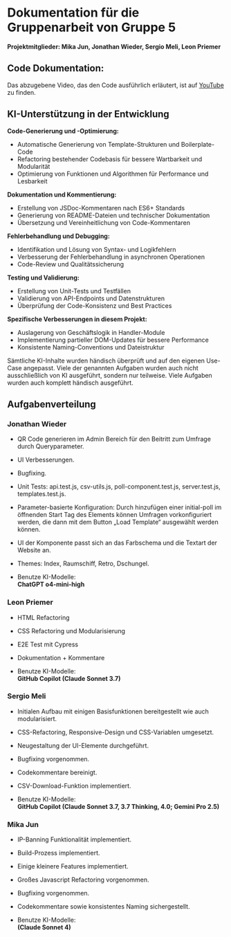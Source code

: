 # Dokumentation für die Gruppenarbeit von Gruppe 5  

**Projektmitglieder: Mika Jun, Jonathan Wieder, Sergio Meli, Leon Priemer**

## Code Dokumentation:

Das abzugebene Video, das den Code ausführlich erläutert, ist auf [YouTube](https://youtu.be/sju3JVed8Q0?si=An0OQWU8BDmgsLFA) zu finden.

## KI-Unterstützung in der Entwicklung

**Code-Generierung und -Optimierung:**
- Automatische Generierung von Template-Strukturen und Boilerplate-Code
- Refactoring bestehender Codebasis für bessere Wartbarkeit und Modularität
- Optimierung von Funktionen und Algorithmen für Performance und Lesbarkeit

**Dokumentation und Kommentierung:**
- Erstellung von JSDoc-Kommentaren nach ES6+ Standards
- Generierung von README-Dateien und technischer Dokumentation
- Übersetzung und Vereinheitlichung von Code-Kommentaren

**Fehlerbehandlung und Debugging:**
- Identifikation und Lösung von Syntax- und Logikfehlern
- Verbesserung der Fehlerbehandlung in asynchronen Operationen
- Code-Review und Qualitätssicherung

**Testing und Validierung:**
- Erstellung von Unit-Tests und Testfällen
- Validierung von API-Endpoints und Datenstrukturen
- Überprüfung der Code-Konsistenz und Best Practices

**Spezifische Verbesserungen in diesem Projekt:**
- Auslagerung von Geschäftslogik in Handler-Module
- Implementierung partieller DOM-Updates für bessere Performance
- Konsistente Naming-Conventions und Dateistruktur

Sämtliche KI-Inhalte wurden händisch überprüft und auf den eigenen Use-Case angepasst. Viele der genannten Aufgaben wurden auch nicht ausschließlich von KI ausgeführt, sondern nur teilweise. Viele Aufgaben wurden auch komplett händisch ausgeführt. 

## Aufgabenverteilung


### Jonathan Wieder

- QR Code generieren im Admin Bereich für den Beitritt zum Umfrage durch Queryparameter.

- UI Verbesserungen.

- Bugfixing.

- Unit Tests: api.test.js, csv-utils.js, poll-component.test.js, server.test.js, templates.test.js.

- Parameter-basierte Konfiguration: Durch hinzufügen einer initial-poll im öffnenden Start Tag des Elements können Umfragen vorkonfiguriert werden, die dann mit dem Button „Load Template“ ausgewählt werden können.

- UI der Komponente passt sich an das Farbschema und die Textart der Website an.

- Themes: Index, Raumschiff, Retro, Dschungel.

- Benutze KI-Modelle:  
**ChatGPT o4-mini-high**

### Leon Priemer

- HTML Refactoring

- CSS Refactoring und Modularisierung

- E2E Test mit Cypress

- Dokumentation + Kommentare

- Benutze KI-Modelle:  
**GitHub Copilot (Claude Sonnet 3.7)**

### Sergio Meli

- Initialen Aufbau mit einigen Basisfunktionen bereitgestellt wie auch modularisiert. 

- CSS-Refactoring, Responsive-Design und CSS-Variablen umgesetzt. 

- Neugestaltung der UI-Elemente durchgeführt. 

- Bugfixing vorgenommen. 

- Codekommentare bereinigt. 

- CSV-Download-Funktion implementiert.

- Benutze KI-Modelle:  
**GitHub Copilot (Claude Sonnet 3.7, 3.7 Thinking, 4.0; Gemini Pro 2.5)**

### Mika Jun

- IP-Banning Funktionalität implementiert.

- Build-Prozess implementiert.

- Einige kleinere Features implementiert.

- Großes Javascript Refactoring vorgenommen.

- Bugfixing vorgenommen. 

- Codekommentare sowie konsistentes Naming sichergestellt. 

- Benutze KI-Modelle:  
**(Claude Sonnet 4)**
